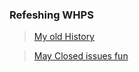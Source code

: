 ### Refeshing WHPS

> [My old History](https://github.com/whps/whps.github.io/tree/dariy)

> [May Closed issues fun](https://github.com/whps/whps.github.io/issues)
